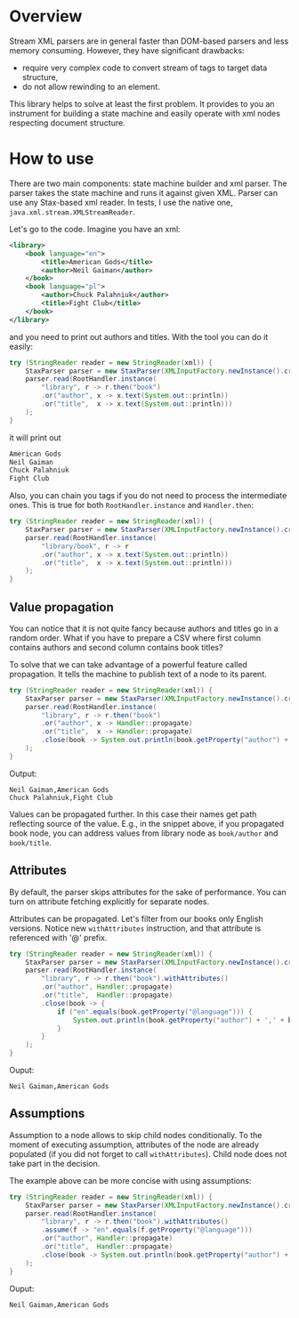 Overview
========

Stream XML parsers are in general faster than DOM-based parsers and less memory consuming.
However, they have significant drawbacks:
  * require very complex code to convert stream of tags to target data structure,
  * do not allow rewinding to an element.
  
This library helps to solve at least the first problem.
It provides to you an instrument for building a state machine
and easily operate with xml nodes respecting document structure.


How to use
==========

There are two main components: state machine builder and xml parser.
The parser takes the state machine and runs it against given XML.
Parser can use any Stax-based xml reader. In tests, I use the native one,
`java.xml.stream.XMLStreamReader`.

Let's go to the code. Imagine you have an xml:
```xml
<library>
    <book language="en">
        <title>American Gods</title>
        <author>Neil Gaiman</author>
    </book>
    <book language="pl">
        <author>Chuck Palahniuk</author>
        <title>Fight Club</title>
    </book>
</library>
```
and you need to print out authors and titles. With the tool
you can do it easily:
```java
try (StringReader reader = new StringReader(xml)) {
    StaxParser parser = new StaxParser(XMLInputFactory.newInstance().createXMLStreamReader(reader));
    parser.read(RootHandler.instance(
        "library", r -> r.then("book")
        .or("author", x -> x.text(System.out::println))
        .or("title",  x -> x.text(System.out::println)))
    );
}

```
it will print out
```bash
American Gods
Neil Gaiman
Chuck Palahniuk
Fight Club
```

Also, you can chain you tags if you do not need to process the intermediate ones.
This is true for both `RootHandler.instance` and `Handler.then`:
```java
try (StringReader reader = new StringReader(xml)) {
    StaxParser parser = new StaxParser(XMLInputFactory.newInstance().createXMLStreamReader(reader));
    parser.read(RootHandler.instance(
        "library/book", r -> r
        .or("author", x -> x.text(System.out::println))
        .or("title",  x -> x.text(System.out::println)))
    );
}

```

Value propagation
---

You can notice that it is not quite fancy because authors and titles go in a random order.
What if you have to prepare a CSV where first column contains authors and second column
contains book titles?

To solve that we can take advantage of a powerful feature called propagation.
It tells the machine to publish text of a node to its parent.
```java
try (StringReader reader = new StringReader(xml)) {
    StaxParser parser = new StaxParser(XMLInputFactory.newInstance().createXMLStreamReader(reader));
    parser.read(RootHandler.instance(
        "library", r -> r.then("book")
        .or("author", x -> Handler::propagate)
        .or("title",  x -> Handler::propagate)
        .close(book -> System.out.println(book.getProperty("author") + ',' + book.getProperty("title"))))
    );
}
```
Output:
```text
Neil Gaiman,American Gods
Chuck Palahniuk,Fight Club
```
Values can be propagated further. In this case their names get path reflecting source of the value.
E.g., in the snippet above, if you propagated book node, you can address values from library node
as `book/author` and `book/title`.


Attributes
---

By default, the parser skips attributes for the sake of performance. You can turn on attribute fetching
explicitly for separate nodes.

Attributes can be propagated. Let's filter from our books only English versions. Notice
new `withAttributes` instruction, and that attribute is referenced with '@' prefix.

```java
try (StringReader reader = new StringReader(xml)) {
    StaxParser parser = new StaxParser(XMLInputFactory.newInstance().createXMLStreamReader(reader));
    parser.read(RootHandler.instance(
        "library", r -> r.then("book").withAttributes()
        .or("author", Handler::propagate)
        .or("title",  Handler::propagate)
        .close(book -> {
            if ("en".equals(book.getProperty("@language"))) {
                System.out.println(book.getProperty("author") + ',' + book.getProperty("title"))))
            }
        }
    );
}
``` 
Ouput:
```text
Neil Gaiman,American Gods
```

Assumptions
---
Assumption to a node allows to skip child nodes conditionally. To the moment of executing assumption,
attributes of the node are already populated (if you did not forget to call `withAttributes`).
Child node does not take part in the decision.

The example above can be more concise with using assumptions:
```java
try (StringReader reader = new StringReader(xml)) {
    StaxParser parser = new StaxParser(XMLInputFactory.newInstance().createXMLStreamReader(reader));
    parser.read(RootHandler.instance(
        "library", r -> r.then("book").withAttributes()
        .assume(f -> "en".equals(f.getProperty("@language")))
        .or("author", Handler::propagate)
        .or("title",  Handler::propagate)
        .close(book -> System.out.println(book.getProperty("author") + ',' + book.getProperty("title"))))
    );
}
``` 
Ouput:
```text
Neil Gaiman,American Gods
